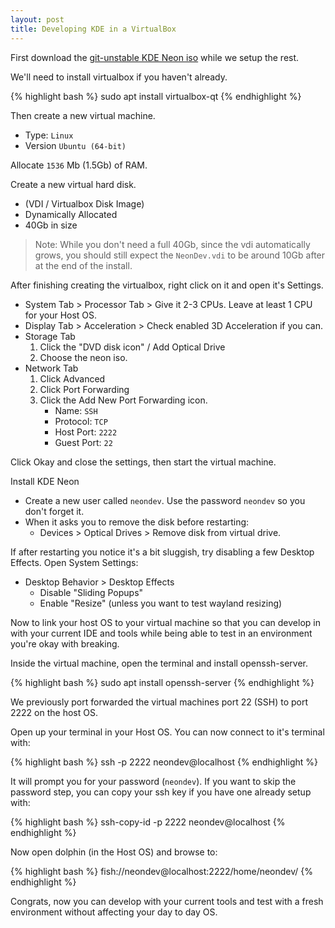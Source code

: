 ```yaml
---
layout: post
title: Developing KDE in a VirtualBox
---
```


First download the [git-unstable KDE Neon iso](https://files.kde.org/neon/images/neon-devedition-gitunstable/current/neon-devedition-gitunstable-current.iso) while we setup the rest.

We'll need to install virtualbox if you haven't already.

{% highlight bash %}
sudo apt install virtualbox-qt
{% endhighlight %}

Then create a new virtual machine.

* Type: `Linux`
* Version `Ubuntu (64-bit)`

Allocate `1536` Mb (1.5Gb) of RAM.

Create a new virtual hard disk.

* (VDI / Virtualbox Disk Image)
* Dynamically Allocated
* 40Gb in size

> Note: While you don't need a full 40Gb, since the vdi automatically grows, you should still expect the `NeonDev.vdi` to be around 10Gb after at the end of the install.

After finishing creating the virtualbox, right click on it and open it's Settings.

* System Tab > Processor Tab > Give it 2-3 CPUs. Leave at least 1 CPU for your Host OS.
* Display Tab > Acceleration > Check enabled 3D Acceleration if you can.
* Storage Tab
    1. Click the "DVD disk icon" / Add Optical Drive
    2. Choose the neon iso.
* Network Tab
    1. Click Advanced
    2. Click Port Forwarding
    3. Click the Add New Port Forwarding icon.
        * Name: `SSH`
        * Protocol: `TCP`
        * Host Port: `2222`
        * Guest Port: `22`

Click Okay and close the settings, then start the virtual machine.

Install KDE Neon

* Create a new user called `neondev`. Use the password `neondev` so you don't forget it.
* When it asks you to remove the disk before restarting:
    * Devices > Optical Drives > Remove disk from virtual drive.

If after restarting you notice it's a bit sluggish, try disabling a few Desktop Effects. Open System Settings:

* Desktop Behavior > Desktop Effects
    * Disable "Sliding Popups"
    * Enable "Resize" (unless you want to test wayland resizing)

Now to link your host OS to your virtual machine so that you can develop in with your current IDE and tools while being able to test in an environment you're okay with breaking.

Inside the virtual machine, open the terminal and install openssh-server.

{% highlight bash %}
sudo apt install openssh-server
{% endhighlight %}

We previously port forwarded the virtual machines port 22 (SSH) to port 2222 on the host OS.

Open up your terminal in your Host OS. You can now connect to it's terminal with:

{% highlight bash %}
ssh -p 2222 neondev@localhost
{% endhighlight %}

It will prompt you for your password (`neondev`). If you want to skip the password step, you can copy your ssh key if you have one already setup with:

{% highlight bash %}
ssh-copy-id -p 2222 neondev@localhost
{% endhighlight %}


Now open dolphin (in the Host OS) and browse to:

{% highlight bash %}
fish://neondev@localhost:2222/home/neondev/
{% endhighlight %}

Congrats, now you can develop with your current tools and test with a fresh environment without affecting your day to day OS.
